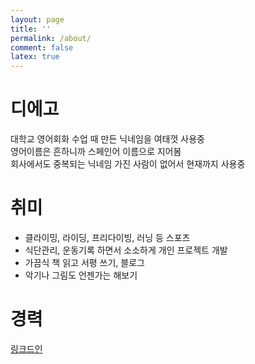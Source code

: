 ```yaml
---
layout: page
title: ''
permalink: /about/
comment: false
latex: true
---
```


# 디에고

대학교 영어회화 수업 때 만든 닉네임을 여태껏 사용중  
영어이름은 흔하니까 스페인어 이름으로 지어봄  
회사에서도 중복되는 닉네임 가진 사람이 없어서 현재까지 사용중

# 취미

- 클라이밍, 라이딩, 프리다이빙, 러닝 등 스포츠
- 식단관리, 운동기록 하면서 소소하게 개인 프로젝트 개발
- 가끔식 책 읽고 서평 쓰기, 블로그
- 악기나 그림도 언젠가는 해보기

# 경력

[링크드인](https://www.linkedin.com/in/hyounggap-an/)

